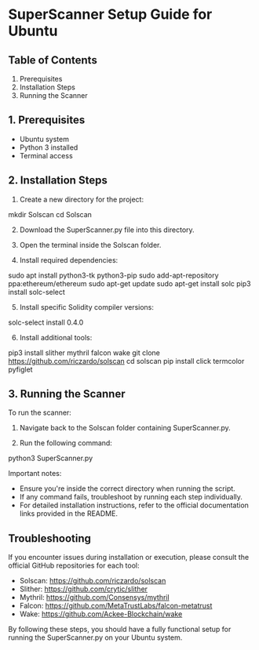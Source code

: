 # SuperScanner Setup Guide for Ubuntu

## Table of Contents
1. Prerequisites
2. Installation Steps
3. Running the Scanner

## 1. Prerequisites

- Ubuntu system
- Python 3 installed
- Terminal access

## 2. Installation Steps

1. Create a new directory for the project:

mkdir Solscan cd Solscan


2. Download the SuperScanner.py file into this directory.

3. Open the terminal inside the Solscan folder.

4. Install required dependencies:

sudo apt install python3-tk python3-pip sudo add-apt-repository ppa:ethereum/ethereum sudo apt-get update sudo apt-get install solc pip3 install solc-select


5. Install specific Solidity compiler versions:
<html>
<body>
<p>solc-select install 0.4.0</p>
</body>
</html>



6. Install additional tools:

pip3 install slither mythril falcon wake git clone https://github.com/riczardo/solscan cd solscan pip install click termcolor pyfiglet


## 3. Running the Scanner

To run the scanner:

1. Navigate back to the Solscan folder containing SuperScanner.py.

2. Run the following command:

python3 SuperScanner.py


Important notes:
- Ensure you're inside the correct directory when running the script.
- If any command fails, troubleshoot by running each step individually.
- For detailed installation instructions, refer to the official documentation links provided in the README.

## Troubleshooting

If you encounter issues during installation or execution, please consult the official GitHub repositories for each tool:

- Solscan: https://github.com/riczardo/solscan
- Slither: https://github.com/crytic/slither
- Mythril: https://github.com/Consensys/mythril
- Falcon: https://github.com/MetaTrustLabs/falcon-metatrust
- Wake: https://github.com/Ackee-Blockchain/wake

By following these steps, you should have a fully functional setup for running the SuperScanner.py on your Ubuntu system.



